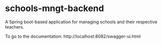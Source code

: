 # schools-mngt-backend
A Spring boot-based application for managing schools and their respective teachers.

To go to the documentation: http://localhost:8082/swagger-ui.html
